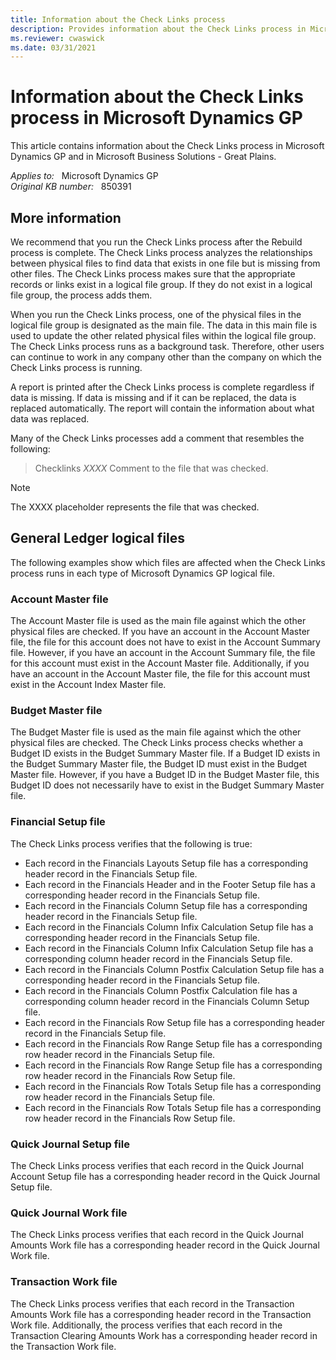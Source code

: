 ```yaml
---
title: Information about the Check Links process
description: Provides information about the Check Links process in Microsoft Dynamics GP.
ms.reviewer: cwaswick
ms.date: 03/31/2021
---
```

# Information about the Check Links process in Microsoft Dynamics GP

This article contains information about the Check Links process in Microsoft Dynamics GP and in Microsoft Business Solutions - Great Plains.

_Applies to:_ &nbsp; Microsoft Dynamics GP  
_Original KB number:_ &nbsp; 850391

## More information

We recommend that you run the Check Links process after the Rebuild process is complete. The Check Links process analyzes the relationships between physical files to find data that exists in one file but is missing from other files. The Check Links process makes sure that the appropriate records or links exist in a logical file group. If they do not exist in a logical file group, the process adds them.

When you run the Check Links process, one of the physical files in the logical file group is designated as the main file. The data in this main file is used to update the other related physical files within the logical file group. The Check Links process runs as a background task. Therefore, other users can continue to work in any company other than the company on which the Check Links process is running.

A report is printed after the Check Links process is complete regardless if data is missing. If data is missing and if it can be replaced, the data is replaced automatically. The report will contain the information about what data was replaced.

Many of the Check Links processes add a comment that resembles the following:

> Checklinks *XXXX* Comment to the file that was checked.

> [!NOTE]
> The XXXX placeholder represents the file that was checked.

## General Ledger logical files

The following examples show which files are affected when the Check Links process runs in each type of Microsoft Dynamics GP logical file.

### Account Master file

The Account Master file is used as the main file against which the other physical files are checked. If you have an account in the Account Master file, the file for this account does not have to exist in the Account Summary file. However, if you have an account in the Account Summary file, the file for this account must exist in the Account Master file. Additionally, if you have an account in the Account Master file, the file for this account must exist in the Account Index Master file.

### Budget Master file

The Budget Master file is used as the main file against which the other physical files are checked. The Check Links process checks whether a Budget ID exists in the Budget Summary Master file. If a Budget ID exists in the Budget Summary Master file, the Budget ID must exist in the Budget Master file. However, if you have a Budget ID in the Budget Master file, this Budget ID does not necessarily have to exist in the Budget Summary Master file.

### Financial Setup file

The Check Links process verifies that the following is true:

- Each record in the Financials Layouts Setup file has a corresponding header record in the Financials Setup file.
- Each record in the Financials Header and in the Footer Setup file has a corresponding header record in the Financials Setup file.
- Each record in the Financials Column Setup file has a corresponding header record in the Financials Setup file.
- Each record in the Financials Column Infix Calculation Setup file has a corresponding header record in the Financials Setup file.
- Each record in the Financials Column Infix Calculation Setup file has a corresponding column header record in the Financials Setup file.
- Each record in the Financials Column Postfix Calculation Setup file has a corresponding header record in the Financials Setup file.
- Each record in the Financials Column Postfix Calculation file has a corresponding column header record in the Financials Column Setup file.
- Each record in the Financials Row Setup file has a corresponding header record in the Financials Setup file.
- Each record in the Financials Row Range Setup file has a corresponding row header record in the Financials Setup file.
- Each record in the Financials Row Range Setup file has a corresponding row header record in the Financials Row Setup file.
- Each record in the Financials Row Totals Setup file has a corresponding row header record in the Financials Setup file.
- Each record in the Financials Row Totals Setup file has a corresponding row header record in the Financials Row Setup file.

### Quick Journal Setup file

The Check Links process verifies that each record in the Quick Journal Account Setup file has a corresponding header record in the Quick Journal Setup file.

### Quick Journal Work file

The Check Links process verifies that each record in the Quick Journal Amounts Work file has a corresponding header record in the Quick Journal Work file.

### Transaction Work file

The Check Links process verifies that each record in the Transaction Amounts Work file has a corresponding header record in the Transaction Work file. Additionally, the process verifies that each record in the Transaction Clearing Amounts Work has a corresponding header record in the Transaction Work file.
